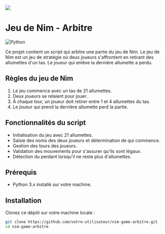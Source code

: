![](https://geps.dev/progress/0)
# Jeu de Nim - Arbitre
![Python](https://img.shields.io/badge/python-3670A0?style=for-the-badge&logo=python&logoColor=ffdd54)

Ce projet contient un script qui arbitre une partie du jeu de Nim. Le jeu de Nim est un jeu de stratégie où deux joueurs s'affrontent en retirant des allumettes d'un tas. Le joueur qui enlève la dernière allumette a perdu.

## Règles du jeu de Nim

1. Le jeu commence avec un tas de 21 allumettes.
2. Deux joueurs se relaient pour jouer.
3. À chaque tour, un joueur doit retirer entre 1 et 4 allumettes du tas.
4. Le joueur qui prend la dernière allumette perd la partie.

## Fonctionnalités du script

- Initialisation du jeu avec 21 allumettes.
- Saisie des noms des deux joueurs et détermination de qui commence.
- Gestion des tours des joueurs.
- Validation des mouvements pour s'assurer qu'ils sont légaux.
- Détection du perdant lorsqu'il ne reste plus d'allumettes.

## Prérequis

- Python 3.x installé sur votre machine.

## Installation

Clonez ce dépôt sur votre machine locale :

```bash
git clone https://github.com/votre-utilisateur/nim-game-arbitre.git
cd nim-game-arbitre

